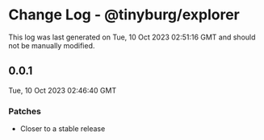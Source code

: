 # Change Log - @tinyburg/explorer

This log was last generated on Tue, 10 Oct 2023 02:51:16 GMT and should not be manually modified.

## 0.0.1

Tue, 10 Oct 2023 02:46:40 GMT

### Patches

-   Closer to a stable release

